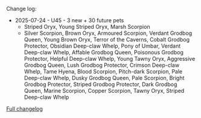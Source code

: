 Change log:
* 2025-07-24 - U45 - 3 new + 30 future pets
  * Striped Oryx, Young Striped Oryx, Marsh Scorpion
  * Silver Scorpion, Brown Oryx, Armoured Scorpion, Verdant Grodbog Queen, Young Brown Oryx, Terror of the Caverns, Cobalt Grodbog Protector, Obsidian Deep-claw Whelp, Pony of Umbar, Verdant Deep-claw Whelp, Affable Grodbog Queen, Poisonous Grodbog Protector, Helpful Deep-claw Whelp, Young Tawny Oryx, Aggressive Grodbog Queen, Lush Grodbog Protector, Crimson Deep-claw Whelp, Tame Hyena, Blood Scorpion, Pitch-dark Scorpion, Pale Deep-claw Whelp, Dusky Grodbog Queen, Pale Scorpion, Bright Grodbog Protector, Striped Grodbog Protector, Dark Grodbog Queen, Marine Scorpion, Copper Scorpion, Tawny Oryx, Striped Deep-claw Whelp


[Full changelog](Changelog.md)

